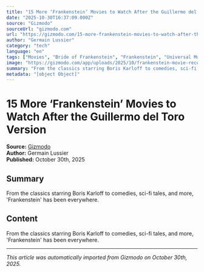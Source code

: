 ```yaml
---
title: "15 More ‘Frankenstein’ Movies to Watch After the Guillermo del Toro Version"
date: "2025-10-30T16:37:09.000Z"
source: "Gizmodo"
sourceUrl: "gizmodo.com"
url: "https://gizmodo.com/15-more-frankenstein-movies-to-watch-after-the-guillermo-del-toro-version-2000677782"
author: "Germain Lussier"
category: "tech"
language: "en"
tags: ["Movies", "Bride of Frankenstein", "Frankenstein", "Universal Monsters", "tech", "english"]
image: "https://gizmodo.com/app/uploads/2025/10/frankenstein-movie-recommendations-1280x853.jpg"
summary: "From the classics starring Boris Karloff to comedies, sci-fi tales, and more, 'Frankenstein' has been everywhere."
metadata: "[object Object]"
---
```


# 15 More ‘Frankenstein’ Movies to Watch After the Guillermo del Toro Version

**Source:** [Gizmodo](https://gizmodo.com/15-more-frankenstein-movies-to-watch-after-the-guillermo-del-toro-version-2000677782)  
**Author:** Germain Lussier  
**Published:** October 30th, 2025  

## Summary

From the classics starring Boris Karloff to comedies, sci-fi tales, and more, 'Frankenstein' has been everywhere.

## Content

From the classics starring Boris Karloff to comedies, sci-fi tales, and more, 'Frankenstein' has been everywhere.

---

*This article was automatically imported from Gizmodo on October 30th, 2025.*

